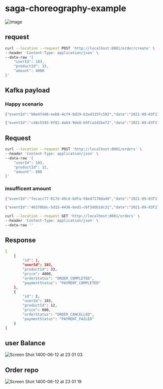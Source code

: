 # saga-choreography-example

![image](https://user-images.githubusercontent.com/28156593/197127285-c482ccfc-04e7-44f8-a9db-3075c7de6d57.png)

## request
```bash
curl --location --request POST 'http://localhost:8081/order/create' \
--header 'Content-Type: application/json' \
--data-raw '{
    "userId": 103,
    "productId": 33,
    "amount": 4000
}'
```
## Kafka payload

### Happy scenario
```bash
{"eventId":"b0e47448-eeb8-4cf4-bd29-b3a4315fc592","date":"2021-09-03T17:26:46.777+00:00","orderRequestDto":{"userId":103,"productId":33,"amount":4000,"orderId":1},"orderStatus":"ORDER_CREATED"}
```

```bash
{"eventId":"c48c5593-9f81-4ab4-9de8-b9fca2d2bef2","date":"2021-09-03T17:26:51.989+00:00","paymentRequestDto":{"orderId":1,"userId":103,"amount":4000},"paymentStatus":"PAYMENT_COMPLETED"}
```

## Request
```bash
curl --location --request POST 'http://localhost:8081/orders' \
--header 'Content-Type: application/json' \
--data-raw '{
    "userId": 103,
    "productId": 12,
    "amount": 800
}'
```

### insufficent amount
```bash
{"eventId":"fecacc77-017d-49cd-bdfa-58e47170da49","date":"2021-09-03T17:28:23.126+00:00","orderRequestDto":{"userId":103,"productId":12,"amount":800,"orderId":2},"orderStatus":"ORDER_CANCELLED"}
```

```bash
{"eventId":"46378bbc-5d15-4436-bed1-c6f3ddb1dc31","date":"2021-09-03T17:28:15.940+00:00","paymentRequestDto":{"orderId":2,"userId":103,"amount":800},"paymentStatus":"PAYMENT_FAILED"}
```

```bash
curl --location --request GET 'http://localhost:8081/orders' \
--header 'Content-Type: application/json' \
--data-raw ''
```

## Response

```bash
[
    {
        "id": 1,
        "userId": 103,
        "productId": 33,
        "price": 4000,
        "orderStatus": "ORDER_COMPLETED",
        "paymentStatus": "PAYMENT_COMPLETED"
    },
    {
        "id": 2,
        "userId": 103,
        "productId": 12,
        "price": 800,
        "orderStatus": "ORDER_CANCELLED",
        "paymentStatus": "PAYMENT_FAILED"
    }
]
```

## user Balance
![Screen Shot 1400-06-12 at 23 01 03](https://user-images.githubusercontent.com/25712816/132045620-183ecf3e-80e4-447d-b07c-a875d027bf01.png)

## Order repo
![Screen Shot 1400-06-12 at 23 01 19](https://user-images.githubusercontent.com/25712816/132045727-092ba09b-e6ea-42ac-9dba-9aa6aebb050a.png)
